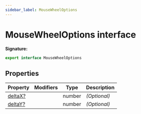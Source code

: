 ```yaml
---
sidebar_label: MouseWheelOptions
---
```


# MouseWheelOptions interface

**Signature:**

```typescript
export interface MouseWheelOptions
```

## Properties

| Property                                           | Modifiers | Type   | Description       |
| -------------------------------------------------- | --------- | ------ | ----------------- |
| [deltaX?](./puppeteer.mousewheeloptions.deltax.md) |           | number | <i>(Optional)</i> |
| [deltaY?](./puppeteer.mousewheeloptions.deltay.md) |           | number | <i>(Optional)</i> |
